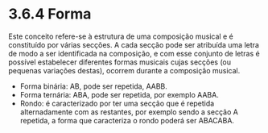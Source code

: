 # 3.6.4 Forma

Este conceito refere-se à estrutura de uma composição musical e é constituído por várias secções. A cada secção pode ser atribuída uma letra de modo a ser identificada na composição, e com esse conjunto de letras é possível estabelecer diferentes formas musicais cujas secções (ou pequenas variações destas), ocorrem durante a composição musical.

* Forma binária: AB, pode ser repetida, AABB.
* Forma ternária: ABA, pode ser repetida, por exemplo AABA.
* Rondo: é caracterizado por ter uma secção que é repetida alternadamente com as restantes, por exemplo sendo a secção A repetida, a forma que caracteriza o rondo poderá ser ABACABA.
